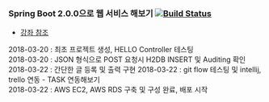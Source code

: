 ### Spring Boot 2.0.0으로 웹 서비스 해보기 [![Build Status](https://travis-ci.org/JungHa-Cho/SpringBoot200-Web.svg?branch=master)](https://travis-ci.org/JungHa-Cho/SpringBoot200-Web)

- [강좌 참조](https://github.com/jojoldu/springboot-webservice)    
    
2018-03-20 : 최초 프로젝트 생성, HELLO Controller 테스팅    
2018-03-20 : JSON 형식으로 POST 요청시 H2DB INSERT 및 Auditing 확인    
2018-03-22 : 간단한 글 등록 및 출력 구현
2018-03-22 : git flow 테스팅 및 intellij, trello 연동 - TASK 연동해보기    
2018-03-22 : AWS EC2, AWS RDS 구축 및 구성 완료, 배포 시작
